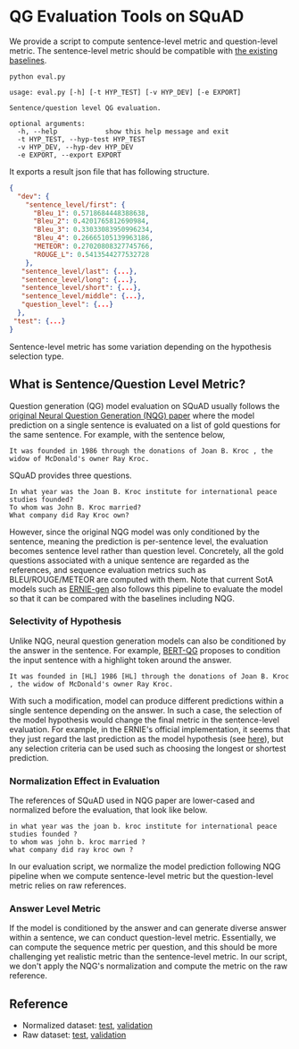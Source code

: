 # QG Evaluation Tools on SQuAD
We provide a script to compute sentence-level metric and question-level metric.
The sentence-level metric should be compatible with [the existing baselines](https://paperswithcode.com/sota/question-generation-on-squad11).
```shell
python eval.py
```
```shell
usage: eval.py [-h] [-t HYP_TEST] [-v HYP_DEV] [-e EXPORT]

Sentence/question level QG evaluation.

optional arguments:
  -h, --help            show this help message and exit
  -t HYP_TEST, --hyp-test HYP_TEST
  -v HYP_DEV, --hyp-dev HYP_DEV
  -e EXPORT, --export EXPORT
```
It exports a result json file that has following structure. 
```json
{
  "dev": {
    "sentence_level/first": {
      "Bleu_1": 0.5718684448388638,
      "Bleu_2": 0.4201765812690984,
      "Bleu_3": 0.33033083950996234,
      "Bleu_4": 0.26665105139963186,
      "METEOR": 0.27020808327745766,
      "ROUGE_L": 0.5413544277532728
    },
   "sentence_level/last": {...},
   "sentence_level/long": {...},
   "sentence_level/short": {...},
   "sentence_level/middle": {...},
   "question_level": {...}
  },
 "test": {...}
}
```
Sentence-level metric has some variation depending on the hypothesis selection type.

## What is Sentence/Question Level Metric?
Question generation (QG) model evaluation on SQuAD usually follows the 
[original Neural Question Generation (NQG) paper](https://arxiv.org/pdf/1705.00106.pdf)
where the model prediction on a single sentence is evaluated on a list of gold questions for the same sentence.
For example, with the sentence below,
```
It was founded in 1986 through the donations of Joan B. Kroc , the widow of McDonald's owner Ray Kroc. 
```
SQuAD provides three questions. 
```
In what year was the Joan B. Kroc institute for international peace studies founded?
To whom was John B. Kroc married?
What company did Ray Kroc own?
```
However, since the original NQG model was only conditioned by the sentence, meaning the prediction is per-sentence level, 
the evaluation becomes sentence level rather than question level.
Concretely, all the gold questions associated with a unique sentence are regarded as the references,
and sequence evaluation metrics such as BLEU/ROUGE/METEOR are computed with them.
Note that current SotA models such as [ERNIE-gen](https://arxiv.org/pdf/2001.11314.pdf) also follows this pipeline to evaluate the model 
so that it can be compared with the baselines including NQG. 

### Selectivity of Hypothesis
Unlike NQG, neural question generation models can also be conditioned by the answer in the sentence. For example, 
[BERT-QG](https://aclanthology.org/D19-5821.pdf) proposes to condition the input sentence with a highlight token around the answer. 
```
It was founded in [HL] 1986 [HL] through the donations of Joan B. Kroc , the widow of McDonald's owner Ray Kroc. 
```
With such a modification, model can produce different predictions within a single sentence depending on the answer. In such a case, the selection 
of the model hypothesis would change the final metric in the sentence-level evaluation.
For example, in the ERNIE's official implementation, it seems that they just regard the last prediction as the model hypothesis 
(see [here](https://github.com/PaddlePaddle/ERNIE/blob/repro/ernie-gen/eval/tasks/squad_qg/qg/eval_on_unilm_tokenized_ref.py#L200)),
but any selection criteria can be used such as choosing the longest or shortest prediction.

### Normalization Effect in Evaluation
The references of SQuAD used in NQG paper are lower-cased and normalized before the evaluation, that look like below.
```
in what year was the joan b. kroc institute for international peace studies founded ?
to whom was john b. kroc married ?
what company did ray kroc own ?
```
In our evaluation script, we normalize the model prediction following NQG pipeline when we compute sentence-level metric but the question-level metric relies on raw references.

### Answer Level Metric
If the model is conditioned by the answer and can generate diverse answer within a sentence, we can conduct question-level metric. Essentially, 
we can compute the sequence metric per question, and this should be more challenging yet realistic metric than the sentence-level metric.
In our script, we don't apply the NQG's normalization and compute the metric on the raw reference.

## Reference
- Normalized dataset: [test](./processed/tgt-test.txt), [validation](./processed/tgt-dev.txt)
- Raw dataset: [test](./raw/samples.test.ref.txt), [validation](./raw/samples.dev.ref.txt)


